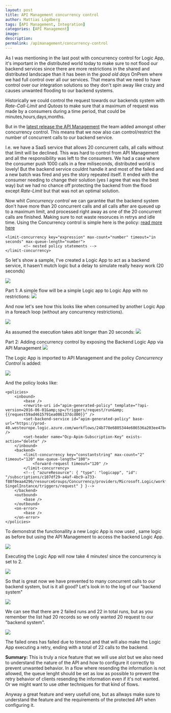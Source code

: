```yaml
---
layout: post
title: API Management concurrency control
author: Mattias Lögdberg
tags: [API Management, Integration]
categories: [API Management]
image: 
description: 
permalink: /apimanagement/concurrency-control
---
```

As I was mentioning in the last post with concurrency control for Logic App, it's important in the distributed world today to make sure to not flood our backend services since there are more restrictions in the shared and distributed landscape than it has been in the *good old days* OnPrem where we had full control over all our services. 
That means that we need to have control over our integration solutions so they don't spin away like crazy and causes unwanted flooding to our backend systems.

Historically we could control the request towards our backends system with *Rate-Call-Limit* and *Qutoas* to make sure that a maximum of request was made by a consumers during a time period, that could be minutes,hours,days,months.

But in the [latest release the API Management](https://blogs.msdn.microsoft.com/apimanagement/2017/08/23/release-notes-august-23-2017/) the team added amongst other concurrency control.
This means that we now also can control/restrict the number of concurrent calls to our backend service.

I.e. we have a SaaS service that allows 20 concurrent calls, all calls without that limit will be declined. This was hard to control from API Management and all the responsibility was left to the consumers.
We had a case where the consumer push 1000 calls in a few miliseconds, distributed world is lovely! But the backend service couldnt handle it and most of the failed and a new batch was fired and yes the story repeated itself.
It ended with the consumer needing to change their solution (yes I agree that was the best way) but we had no chance off protecting the backend from the flood except *Rate-Limit* but that was not an optimal solution.

Now whit *Concurrency control* we can garantée that the backend system don't have more than 20 concurrent calls and all calls after are queued up to a maximum limit, and processed right away as one of the 20 concurrent calls are finished. Making sure to not waste resoruces in retrys and idle time.
Using the Concurrency control is simple here is the policy: [read more here](https://docs.microsoft.com/en-us/azure/api-management/api-management-advanced-policies#LimitConcurrency)
```
<limit-concurrency key="expression" max-count="number" timeout="in seconds" max-queue-length="number">
        <!— nested policy statements -->  
</limit-concurrency>

```


So let's show a sample, I've created a Logic App to act as a backend service, it hasen't mutch logic but a delay to simulate really heavy work (20 seconds)

[![](/assets/uploads/2017/09/apim-concurrency-control-logic-app-backend.png)](/assets/uploads/2017/09/apim-concurrency-control-logic-app-backend.png)

Part 1: A simple flow will be a simple Logic app to Logic App with no restrictions:
[![](/assets/uploads/2017/09/demoFlow-logictologicapp.png)](/assets/uploads/2017/09/demoFlow-logictologicapp.png)

And now let's see how this looks like when consumed by another Logic App in a foreach loop (without any concurrency restrictions).

[![](/assets/uploads/2017/09/apim-concurrency-control-logic-app-nocontrol-logicapp.png)](/assets/uploads/2017/09/apim-concurrency-control-logic-app-nocontrol-logicapp.png)

As assumed the execution takes abit longer than 20 seconds:
[![](/assets/uploads/2017/09/apim-concurrency-control-logic-app-nocontrol-logicapp-run.png)](/assets/uploads/2017/09/apim-concurrency-control-logic-app-nocontrol-logicapp-run.png)

Part 2: Adding concurrency control by exposing the Backend Logic App via API Management 
[![](/assets/uploads/2017/09/demoFlow-logictoapimtologicapp.png)](/assets/uploads/2017/09/demoFlow-logictoapimtologicapp.png)

The Logic App is imported to API Management and the policy *Concurrency Control* is added:

[![](/assets/uploads/2017/09/apim-concurrency-control-apim-api.png)](/assets/uploads/2017/09/apim-concurrency-control-apim-api.png)

And the policy looks like:

```
<policies>
	<inbound>
		<base />
		<rewrite-uri id="apim-generated-policy" template="?api-version=2016-06-01&amp;sp=/triggers/request/run&amp;{{request59ad4615791ea086137dcd00}}" />
		<set-backend-service id="apim-generated-policy" base-url="https://prod-40.westeurope.logic.azure.com/workflows/24b778e6805344e686536a203ee47bce/triggers/request/paths/invoke" />
		<set-header name="Ocp-Apim-Subscription-Key" exists-action="delete" />
	</inbound>
	<backend>
		<limit-concurrency key="constantstring" max-count="2" timeout="120" max-queue-length="100">
			<forward-request timeout="120" />
		</limit-concurrency>
		<!--{ "azureResource": { "type": "logicapp", "id": "/subscriptions/c107df29-a4af-4bc9-a733-f88f0eaa4296/resourceGroups/Concurrency/providers/Microsoft.Logic/workflows/INT0002-SingelInstance/triggers/request" } }-->
	</backend>
	<outbound>
		<base />
	</outbound>
	<on-error>
		<base />
	</on-error>
</policies>
```

To demonstrat the functionallity a new Logic App is now used , same logic as before but using the API Management to access the backend Logic App.

[![](/assets/uploads/2017/09/apim-concurrency-control-logic-app-backend.png)](/assets/uploads/2017/09/apim-concurrency-control-logic-app-backend.png)


Executing the Logic App will now take 4 minutes! since the concurrency is set to 2.

[![](/assets/uploads/2017/09/apim-concurrency-control-logic-app-backend-run.png)](/assets/uploads/2017/09/apim-concurrency-control-logic-app-backend-run.png)


So that is great now we have prevented to many concurrent calls to our backend system, but is it all good? Let's look in to the log of our "backend system"


[![](/assets/uploads/2017/09/apim-concurrency-control-logic-app-backend-cotrolled-runs.png)](/assets/uploads/2017/09/apim-concurrency-control-logic-app-backend-cotrolled-runs.png)

We can see that there are 2 failed runs and 22 in total runs, but as you remember the list had 20 records so we only wanted 20 request to our "backend system".

[![](/assets/uploads/2017/09/apim-concurrency-control-logic-app-backend-cotrolled-failed-run.png)](/assets/uploads/2017/09/apim-concurrency-control-logic-app-backend-cotrolled-failed-run.png)

The failed ones has failed due to timeout and that will also make the Logic App executing a retry, ending with a total of 22 calls to the backend.


**Summary:**
This is truly a nice feature that we will use alot but we also need to understand the nature of the API and how to configure it correctly to prevent unwanted behavior. In a flow where
resending the information is not allowed, the queue lenght should be set as low as possible to prevent the retry behavior of clients resending the information even if it's not wanted.
Or we might want to use other techniques for that kind of flows. 

Anyway a great feature and wery usefull one, but as allways make sure to understand the feature and the requirements of the protected API when configuring it. 

